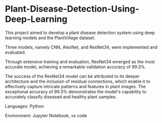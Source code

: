 # Plant-Disease-Detection-Using-Deep-Learning

This project aimed to develop a plant disease detection system using deep learning models and the PlantVillage dataset.

Three models, namely CNN, AlexNet, and ResNet34, were implemented and evaluated.

Through extensive training and evaluation, ResNet34 emerged as the most accurate model, achieving a remarkable validation accuracy of 99.3%.

The success of the ResNet34 model can be attributed to its deeper architecture and the inclusion of residual connections, which enable it to effectively capture intricate patterns and features in plant images. The exceptional accuracy of 99.3% demonstrates the model's capability to accurately classify diseased and healthy plant samples.

Languages: Python

Environment: Jupyter Notebook, vs code 

